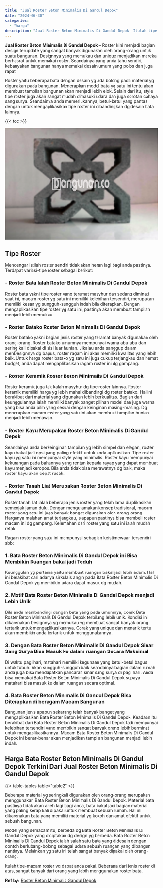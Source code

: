 ```yaml
---
title: "Jual Roster Beton Minimalis Di Gandul Depok"
date: "2024-06-30"
categories: 
  - "harga"
description: "Jual Roster Beton Minimalis Di Gandul Depok. Itulah tipe-macam roster yg dapat anda pakai. Beberapa dari jenis roster di atas, sangat banyak dari orang yang..."
---
```


**Jual Roster Beton Minimalis Di Gandul Depok** – Roster kini menjadi bagian design terupdate yang sangat banyak digunakan oleh orang-orang untuk suatu bangunan. Designnya yang memukau dan unique menjadikan mereka berhasrat untuk memakai roster. Seandainya yang anda tahu sendiri, kebanyakan bangunan hanya memakai desain umum yang polos dan juga rapat.

Roster yaitu beberapa bata dengan desain yg ada bolong pada material yg digunakan pada bangunan. Menerapkan model bata yg satu ini tentu akan membuat tampilan bangunan akan menjadi lebih elok. Selain dari itu, style tipe roster juga akan sangat mudah dimasuki udara dan juga sorotan cahaya sang surya. Seandainya anda memerlukannya, betul-betul yang pantas dengan untuk mengaplikasikan tipe roster ini dibandingkan dg desain bata lainnya.

{{< toc >}}

![Jual Roster Beton Minimalis Di Gandul Depok](/images/bata-roster-minimalis-21.png)

## Tipe Roster

Mendengar istilah roster sendiri tidak akan heran lagi bagi anda pastinya. Terdapat variasi-tipe roster sebagai berikut:

### \- Roster Bata Ialah Roster Beton Minimalis Di Gandul Depok

Roster bata yakni tipe roster yang teramat masyhur dan sedang diminati saat ini, macam roster yg satu ini memiliki kelebihan tersendiri, merupakan memiliki kesan yg sungguh-sungguh indah bila diterapkan. Dengan mengaplikasikan tipe roster yg satu ini, pastinya akan membuat tampilan menjadi lebih memukau.

### \- Roster Batako Roster Beton Minimalis Di Gandul Depok

Roster batako yakni bagian jenis roster yang teramat banyak digunakan oleh orang-orang. Roster batako umumnya mempunyai warna abu-abu dan sering kali dipakai di sisi luar hunian. Jikalau anda sanggup dalam menDesignnya dg bagus, roster ragam ini akan memiliki kwalitas yang lebih baik. Untuk harga roster batako yg satu ini juga cukup terjangkau dan hemat budget, anda dapat mengaplikasikan ragam roster ini dg gampang.

### \- Roster Keramik Roster Beton Minimalis Di Gandul Depok

Roster keramik juga tak kalah masyhur dg tipe roster lainnya. Roster keramik memiliki harga yg lebih mahal dibandingi dg roster batako. Hal ini berakibat dari material yang digunakan lebih berkualitas. Bagian dari keunggulannya ialah memiliki banyak banget pilihan model dan juga warna yang bisa anda pilih yang sesuai dengan keinginan masing-masing. Dg menerapkan macam roster yang satu ini akan membuat tampilan hunian menjadi lebih menawan.

### \- Roster Kayu Merupakan Roster Beton Minimalis Di Gandul Depok

Seandainya anda berkeinginan tampilan yg lebih simpel dan elegan, roster kayu bakal jadi opsi yang paling efektif untuk anda aplikasikan. Tipe roster kayu yg satu ini mempunyai style yang minimalis. Roster kayu mempunyai kekurangan pada bahannya yang rentan kepada rayap yang dapat membuat kayu menjadi keropos. Bila anda tidak bisa merawatnya dg baik, maka roster kayu akan cepat rusak.

### \- Roster Tanah Liat Merupakan Roster Beton Minimalis Di Gandul Depok

Roster tanah liat ialah beberapa jenis roster yang telah lama diaplikasikan semenjak jaman dulu. Dengan mengutamakan konsep tradisional, macam roster yang satu ini juga banyak banget digunakan oleh orang-orang. Harganya malahan amat terjangkau, siapapun pastinya bisa membeli roster macam ini dg gampang. Kelemahan dari roster yang satu ini ialah mudah retak.

Ragam roster yang satu ini mempunyai sebagian keistimewaan tersendiri sbb:

### 1\. Bata Roster Beton Minimalis Di Gandul Depok ini Bisa Membikin Ruangan bakal jadi Teduh

Keunggulan yg pertama yaitu membuat ruangan bakal jadi lebih adem. Hal ini berakibat dari adanya sirkulais angin pada Bata Roster Beton Minimalis Di Gandul Depok yg membikin udara dapat masuk dg mudah.

### 2\. Motif Bata Roster Beton Minimalis Di Gandul Depok menjadi Lebih Unik

Bila anda membandingi dengan bata yang pada umumnya, corak Bata Roster Beton Minimalis Di Gandul Depok terbilang lebih unik. Kondisi ini dikarenakan Designnya yg memukau yg membuat sangat banyak orang tertarik untuk mengaplikasikannya. Corak yang unique dan menarik tentu akan membikin anda tertarik untuk menggunakannya.

### 3\. Dengan Bata Roster Beton Minimalis Di Gandul Depok Sinar Sang Surya Bisa Masuk ke dalam ruangan Secara Maksimal

Di waktu pagi hari, matahari memiliki kegunaan yang betul-betul bagus untuk tubuh. Akan sungguh-sungguh baik seandainya bagian dalam rumah anda juga bisa mendapatkan pancaran sinar sang surya di pagi hari. Anda bisa memakai Bata Roster Beton Minimalis Di Gandul Depok supaya matahari bisa masuk ke dalam ruangan secara optimal.

### 4\. Bata Roster Beton Minimalis Di Gandul Depok Bisa Diterapkan di beragam Macam Bangunan

Bangunan jenis apapun sekarang telah banyak banget yang mengaplikasikan Bata Roster Beton Minimalis Di Gandul Depok. Keadaan itu berakibat dari Bata Roster Beton Minimalis Di Gandul Depok tadi mempunyai kelebihan tersendiri yang membikin sangat banyak orang lebih berminat untuk mengaplikasikannya. Macam Bata Roster Beton Minimalis Di Gandul Depok ini benar-benar akan menjadikan tampilan bangunan menjadi lebih indah.

## Harga Bata Roster Beton Minimalis Di Gandul Depok Terkini Dari Jual Roster Beton Minimalis Di Gandul Depok

{{< table-tables table="table2" >}}

Beberapa material yg seringkali digunakan oleh orang-orang merupakan menggunakan Bata Roster Beton Minimalis Di Gandul Depok. Material bata pastinya tidak akan aneh lagi bagi anda, bata bakal jadi bagian material yang paling kerap kali dipakai untuk membuat sebuah rumah. Hal ini dikarenakan bata yang memiliki material yg kokoh dan amat efektif untuk sebuah bangunan.

Model yang semacam itu, berbeda dg Bata Roster Beton Minimalis Di Gandul Depok yang diciptakan dg design yg berbeda. Bata Roster Beton Minimalis Di Gandul Depok ialah salah satu bata yang didesain dengan contoh berlubang-bolong sebagai udara sebuah ruangan yang dibangun nantinya. Melainkan yg satu ini telah sangat banyak dipakai oleh orang-orang.

Itulah tipe-macam roster yg dapat anda pakai. Beberapa dari jenis roster di atas, sangat banyak dari orang yang lebih menggunakan roster bata.

**Ref by:** [Roster Beton Minimalis Gandul Depok](https://id.wikipedia.org/wiki/Roster)
